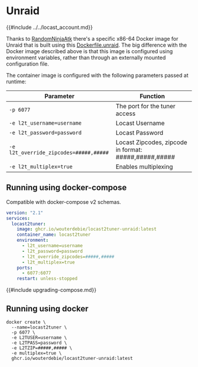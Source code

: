 # Unraid
{{#include ../../locast_account.md}}

Thanks to [RandomNinjaAtk](https://github.com/RandomNinjaAtk) there's a specific x86-64 Docker image for Unraid that is built using this [Dockerfile.unraid](https://github.com/wouterdebie/locast2tuner/blob/main/assets/docker/Dockerfile.unraid). The big difference with the Docker image described above is that this image is configured using environment variables, rather than through an externally mounted configuration file.

The container image is configured with the following parameters passed at runtime:

| Parameter | Function |
| ---- | --- |
| `-p 6077` | The port for the tuner access |
| `-e l2t_username=username` | Locast Username |
| `-e l2t_password=password` | Locast Password |
| `-e l2t_override_zipcodes=#####,#####` | Locast Zipcodes, zipcode in format: #####,#####,##### |
| `-e l2t_multiplex=true` | Enables multiplexing |

## Running using docker-compose
Compatible with docker-compose v2 schemas.
```yaml
version: "2.1"
services:
  locast2tuner:
    image: ghcr.io/wouterdebie/locast2tuner-unraid:latest
    container_name: locast2tuner
    environment:
      - l2t_username=username
      - l2t_password=password
      - l2t_override_zipcodes=#####,#####
      - l2t_multiplex=true
    ports:
      - 6077:6077
    restart: unless-stopped
```

{{#include upgrading-compose.md}}

## Running using docker
```
docker create \
  --name=locast2tuner \
  -p 6077 \
  -e L2TUSER=username \
  -e L2TPASS=password \
  -e L2TZIP=#####,##### \
  -e multiplex=true \
  ghcr.io/wouterdebie/locast2tuner-unraid:latest
```
